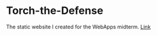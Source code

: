 # Torch-the-Defense
The static website I created for the WebApps midterm.
[Link](https://jaiNagaraj.github.io/Torch-the-Defense)
